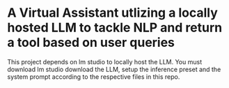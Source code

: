 <h1>
  A Virtual Assistant utlizing a locally hosted LLM to tackle NLP and return a tool based on user queries
</h1>

<div>
  <p1>
    This project depends on lm studio to locally host the LLM. You must download lm studio download the LLM, setup the inference preset and the system prompt according to the respective files in this repo.
  </p1>
</div>
